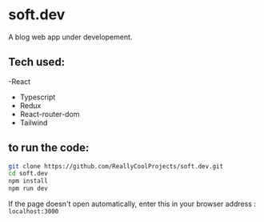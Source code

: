 # soft.dev

A blog web app under developement.

## Tech used:
-React
- Typescript
- Redux
- React-router-dom
- Tailwind

## to run the code: 

```bash
git clone https://github.com/ReallyCoolProjects/soft.dev.git
cd soft.dev
npm install
npm run dev 
```

If the page doesn't open automatically, enter this in your browser address : `localhost:3000`
